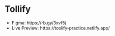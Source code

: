 # Tollify

<ul>
  <li>Figma: https://rb.gy/3xvf5j</li>
  <li>Live Preview:  https://toolify-practice.netlify.app/</li>
</ul>


